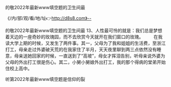 的敬2022年最新www填空题的卫生间最

《/内/部/观/看/地/址👉http://d8s8.com》--

的敬2022年最新www填空题的卫生间最	13、人性最可怜的就是：我们总是梦想着天边的一座奇妙的玫瑰园，而不去欣赏今天就开在我们窗口的玫瑰。
　　在我读大学上期的时候，又发生了两件事。其一，父母为了我和姐姐的生活费，至浙江打工，母亲走过外婆破天荒的在我家住了半月，天天夜里聊到两三点依然没有睡意，母亲送她回家的时候，一直送到了“高坡”，母女才挥泪告别，听母亲说外婆为父母的外出打工很是伤心。其二，小舅小舅娘外出打工，我的那个得病的堂弟开始住校上高中。





听第2022年最新www填空题是信仰的裂
